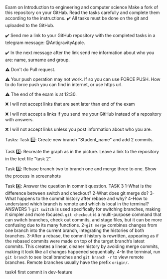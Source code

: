 Exam on Introduction to engineering and computer science
Make a fork of this repository on your GitHab. Read the tasks carefully and complete them according to the instructions.
✔️ All tasks must be done on the git and uploaded to the GitHub.

✔️ Send me a link to your GitHub repository with the completed tasks in a telegram message: @AntigravityApple.

✔️ In the next message after the link send me information about who you are: name, surname and group.

⚠️ Don't do Pull request.

⚠️ Your push operation may not work. If so you can use FORCE PUSH. How to do force push you can find in internet, or use https url.

⚠️ The end of the exam is at 12:30.

❌ I will not accept links that are sent later than end of the exam

❌ I will not accept a links if you send me your GitHub instead of a repository with answers.

❌ I will not accept links unless you post information about who you are.

Tasks:
Task 1️⃣: Create new branch "Student_name" and add 2 commits.

Task 2️⃣: Recreate the graph as in the picture. Leave a link to the repository in the text file "task 2".

Task 3️⃣: Rebase branch two to branch one and merge three to one. Show the process in screenshots

Task 4️⃣: Answer the question in commit question.
TASK 3
1-What is the difference between switch and checkout?
2-What does git merge do?
3-What happens to the commit history after rebase and why?
4-How to understand which branch is remote and which is local in the terminal?
ANSWERS
1-`git switch` is used specifically for switching branches, making it simpler and more focused. `git checkout` is a multi-purpose command that can switch branches, check out commits, and stage files, but it can be more confusing due to its many functions.
2-`git merge` combines changes from one branch into the current branch, integrating the histories of both branches.
3-After a rebase, the commit history is rewritten, appearing as if the rebased commits were made on top of the target branch’s latest commits. This creates a linear, cleaner history by avoiding merge commits, making it look like all changes happened sequentially.
4-In the terminal, run `git branch` to see local branches and `git branch -r` to view remote branches. Remote branches usually have the prefix `origin/`.




task4
first commit in dev-feature